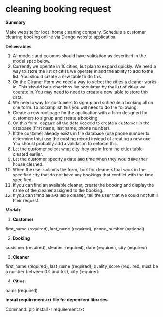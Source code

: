 # cleaning booking request

**Summary**

Make website for local home cleaning company. Schedule a customer cleaning booking online via Django website application.


**Deliverables**

1. All models and columns should have validation as described in the model spec below.
2. Currently we operate in 10 cities, but plan to expand quickly. We need a way to store the list of cities we operate in and the ability to add to the list. You should create a new table to do this.
3. On the Cleaner Form we need a way to select the cities a cleaner works in. This should be a checkbox list populated by the list of cities we operate in. You may need to need to create a new table to store this data.
4. We need a way for customers to signup and schedule a booking all on one form. To accomplish this you will need to do the following:
5. Create a new root page for the application with a form designed for customers to signup and create a booking.
6. On this form, capture all the data needed to create a customer in the database (first name, last name, phone number).
7. If the customer already exists in the database (use phone number to determine this) use the existing record instead of creating a new one. You should probably add a validation to enforce this.
8. Let the customer select what city they are in from the cities table created earlier.
9. Let the customer specify a date and time when they would like their house cleaned.
10. When the user submits the form, look for cleaners that work in the specified city that do not have any bookings that conflict with the time specified.
11. If you can find an available cleaner, create the booking and display the name of the cleaner assigned to the booking.
12. If you can't find an available cleaner, tell the user that we could not fulfill their request.

**Models**

1. **Customer**

  first_name (required), 
  last_name (required), 
  phone_number (optional)
  
2. **Booking**

  customer (required), 
  cleaner (required), 
  date (required), 
  city (required)
  
3. **Cleaner**

  first_name (required), 
  last_name (required), 
  quality_score (required, must be a number between 0.0 and 5.0), 
  city (required)

4. **Cities**

  name (required)

**Install requirement.txt file for dependent libraries**

Command: pip install -r requirement.txt

